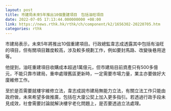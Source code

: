 ```yaml
---
layout: post
title: 市建局未來5年推出10個重建項目　包括油旺項目
date: 2022-07-05 17:13:44.000000000 +08:00
link: https://news.rthk.hk/rthk/ch/component/k2/1656302-20220705.htm
categories: rthk
---
```


市建局表示，未來5年將推出10個重建項目。行政總監韋志成透露其中包括有油旺的項目，但有關項目難度較高，涉及較多規劃工作，例如要封馬路、改變後巷用途等。  

他提到，油旺重建項目收購成本超過1萬億元，但市建局目前資產只有500多億元，不能只靠市建局，重申處理舊區更新時，一定需要市場力量，業主亦要做好大廈維修工作。

至於是否需要就樓宇維修立法，韋志成說市建局無能力立法，有關立法工作只能由政府做，未來希望多做推廣，包括在大廈公契上加入更多指引。若透過行政手段未見成效，社會需要討論就解決樓宇老化問題上，是否要透過立法處理。
